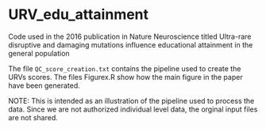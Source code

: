 # URV_edu_attainment
Code used in the 2016 publication in Nature Neuroscience titled Ultra-rare disruptive and damaging mutations influence educational attainment in the general population

The file `QC_score_creation.txt` contains the pipeline used to create the URVs scores.
The files Figurex.R show how the main figure in the paper have been generated.

NOTE:
This is intended as an illustration of the pipeline used to process the data. Since we are not authorized individual level data, the orginal input files are not shared.
